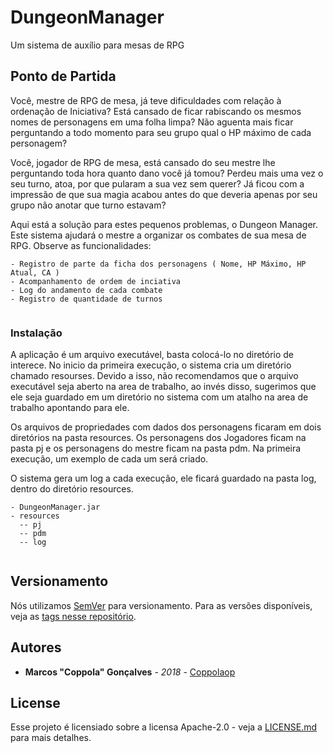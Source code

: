 # DungeonManager
Um sistema de auxílio para mesas de RPG

## Ponto de Partida

Você, mestre de RPG de mesa, já teve dificuldades com relação à ordenação de Iniciativa?
Está cansado de ficar rabiscando os mesmos nomes de personagens em uma folha limpa?
Não aguenta mais ficar perguntando a todo momento para seu grupo qual o HP máximo de cada personagem?

Você, jogador de RPG de mesa, está cansado do seu mestre lhe perguntando toda hora quanto dano você já tomou?
Perdeu mais uma vez o seu turno, atoa, por que pularam a sua vez sem querer?
Já ficou com a impressão de que sua magia acabou antes do que deveria apenas por seu grupo não anotar que turno estavam?

Aqui está a solução para estes pequenos problemas, o Dungeon Manager.
Este sistema ajudará o mestre a organizar os combates de sua mesa de RPG.
Observe as funcionalidades:

```
- Registro de parte da ficha dos personagens ( Nome, HP Máximo, HP Atual, CA )
- Acompanhamento de ordem de inciativa
- Log do andamento de cada combate
- Registro de quantidade de turnos
  
```

### Instalação

A aplicação é um arquivo executável, basta colocá-lo no diretório de interece.
No inicio da primeira execução, o sistema cria um diretório chamado resourses.
Devido a isso, não recomendamos que o arquivo executável seja aberto na area de trabalho, ao invés disso, sugerimos que ele seja guardado em um diretório no sistema com um atalho na area de trabalho apontando para ele.

Os arquivos de propriedades com dados dos personagens ficaram em dois diretórios na pasta resources.
Os personagens dos Jogadores ficam na pasta pj e os personagens do mestre ficam na pasta pdm.
Na primeira execução, um exemplo de cada um será criado.

O sistema gera um log a cada execução, ele ficará guardado na pasta log, dentro do diretório resources.

```
- DungeonManager.jar
- resources
  -- pj
  -- pdm
  -- log
  
```

## Versionamento

Nós utilizamos [SemVer](http://semver.org/) para versionamento. Para as versões disponíveis, veja as [tags nesse repositório](https://github.com/your/project/tags). 

## Autores

* **Marcos "Coppola" Gonçalves** - *2018* - [Coppolaop](https://github.com/coppolaop)


## License

Esse projeto é licensiado sobre a licensa Apache-2.0 - veja a [LICENSE.md](LICENSE.md) para mais detalhes.
